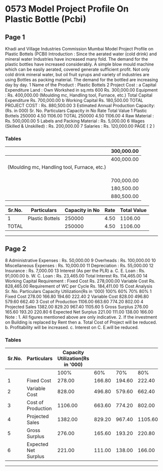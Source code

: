 # 0573 Model Project Profile On Plastic Bottle (Pcbi)

## Page 1

Khadi and Village Industries Commission Mumbai Model Project Profile on Plastic Bottels (PCBI) Introduction : Since the aerated water (cold drink) and mineral water Industries have increased many fold. The demand for the plastic bottles have increased considerably. A simple blow mould machine which can be easily aerated, covered generate sufficient profit. Not only cold drink mineral water, but oil fruit syrups and variety of industries are using Bottles as packing material. The demand for the bottled are increasing day by day. 1 Name of the Product : Plastic Bottels 2 Project Cost : a Capital Expenditure Land : Own Workshed in sq.mts 600 Rs. 300,000.00 Equipment : Rs. 400,000.00 (Moulding mc, Handling tool, Furnace, etc.) Total Capital Expenditure Rs. 700,000.00 b Working Capital Rs. 180,500.00 TOTAL PROJECT COST : Rs. 880,500.00 3 Estimated Annual Production Capacity: (Rs. in 000) Sr. No. Particulars Capacity in No Rate Total Value 1 Plastic Bottels 250000 4.50 1106.00 TOTAL 250000 4.50 1106.00 4 Raw Material : Rs. 500,000.00 5 Labels and Packing Material : Rs. 5,000.00 6 Wages (Skilled & Unskilled) : Rs. 200,000.00 7 Salaries : Rs. 120,000.00 PAGE ( 2 )

### Tables

|  | 300,000.00 |
|---|---|
|  | 400,000.00 |
| (Moulding mc, Handling tool, Furnace, etc.) |  |
|  |  |
|  |  |
|  |  |
|  | 700,000.00 |
|  | 180,500.00 |
|  | 880,500.00 |

| Sr.No. | Particulars | Capacity in No | Rate | Total Value |
|---|---|---|---|---|
| 1 | Plastic Bottels | 250000 | 4.50 | 1106.00 |
| TOTAL |  | 250000 | 4.50 | 1106.00 |

---

## Page 2

8 Administrative Expenses : Rs. 50,000.00 9 Overheads : Rs. 100,000.00 10 Miscellaneous Expenses : Rs. 10,000.00 11 Depreciation : Rs. 55,000.00 12 Insurance : Rs. 7,000.00 13 Interest (As per the PLR) a. C. E. Loan : Rs. 91,000.00 b. W. C. Loan : Rs. 23,465.00 Total Interest Rs. 114,465.00 14 Working Capital Requirement : Fixed Cost Rs. 278,000.00 Variable Cost Rs. 828,465.00 Requirement of WC per Cycle Rs. 184,411.00 15 Cost Analysis Sr. No. Particulars Capacity Utilization(Rs in '000) 100% 60% 70% 80% 1 Fixed Cost 278.00 166.80 194.60 222.40 2 Variable Cost 828.00 496.80 579.60 662.40 3 Cost of Production 1106.00 663.60 774.20 802.00 4 Projected Sales 1382.00 829.20 967.40 1105.60 5 Gross Surplus 276.00 165.60 193.20 220.80 6 Expected Net Surplus 221.00 111.00 138.00 166.00 Note : 1. All figures mentioned above are only indicative. 2. If the investment on Building is replaced by Rent then a. Total Cost of Project will be reduced. b. Profitability will be increased. c. Interest on C. E.will be reduced.

### Tables

| Sr.No. | Particulars | Capacity Utilization(Rs in '000) |  |  |  |
|---|---|---|---|---|---|
|  |  | 100% | 60% | 70% | 80% |
| 1 | Fixed Cost | 278.00 | 166.80 | 194.60 | 222.40 |
| 2 | Variable Cost | 828.00 | 496.80 | 579.60 | 662.40 |
| 3 | Cost of Production | 1106.00 | 663.60 | 774.20 | 802.00 |
| 4 | Projected Sales | 1382.00 | 829.20 | 967.40 | 1105.60 |
| 5 | Gross Surplus | 276.00 | 165.60 | 193.20 | 220.80 |
| 6 | Expected Net Surplus | 221.00 | 111.00 | 138.00 | 166.00 |

---
